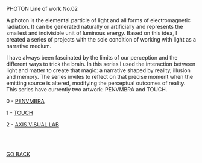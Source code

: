 PHOTON Line of work No.02

A photon is the elemental particle of light and all forms of electromagnetic radiation. It can be generated naturally or artificially and represents the smallest and indivisible unit of luminous energy. Based on this idea, I created a series of projects with the sole condition of working with light as a narrative medium.

I have always been fascinated by the limits of our perception and the different ways to trick the brain. In this series I used the interaction between light and matter to create that magic: a narrative shaped by reality, illusion and memory. The series invites to reflect on that precise moment when the emitting source is altered, modifying the perceptual outcomes of reality. This series have currently two artwork: PENVMBRA and TOUCH.

0 - [PENVMBRA](https://aaronrmoreno.github.io/0-PENVMBRA)

1 - [TOUCH](https://aaronrmoreno.github.io/1-Touch)

2 - [AXIS.VISUAL LAB](https://aaronrmoreno.github.io/3-AXISVISUALLAB)


<br>
<br>


[GO BACK](https://aaronrmoreno.github.io/WORKS)

